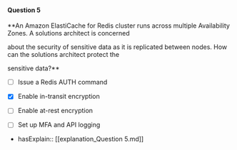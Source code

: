 #### Question  5

**An Amazon ElastiCache for Redis cluster runs across multiple Availability Zones. A solutions architect is concerned

about the security of sensitive data as it is replicated between nodes. How can the solutions architect protect the

sensitive data?**

- [ ] Issue a Redis AUTH command

- [x] Enable in-transit encryption

- [ ] Enable at-rest encryption

- [ ] Set up MFA and API logging

- hasExplain:: [[explanation_Question  5.md]]
